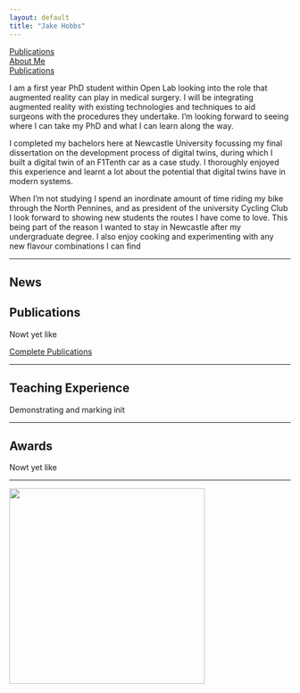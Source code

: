 ```yaml
---
layout: default
title: "Jake Hobbs"
---
```


[Publications](./publications)
<br>
[About Me](./about)
<br>
[Publications](./Publications)

I am a first year PhD student within Open Lab looking into the role that augmented reality can play in medical surgery. I will be integrating augmented reality with existing technologies and techniques to aid surgeons with the procedures they undertake. I’m looking forward to seeing where I can take my PhD and what I can learn along the way.

I completed my bachelors here at Newcastle University focussing my final dissertation on the development process of digital twins, during which I built a digital twin of an F1Tenth car as a case study. I thoroughly enjoyed this experience and learnt a lot about the potential that digital twins have in modern systems.

When I’m not studying I spend an inordinate amount of time riding my bike through the North Pennines, and as president of the university Cycling Club I look forward to showing new students the routes I have come to love. This being part of the reason I wanted to stay in Newcastle after my undergraduate degree. I also enjoy cooking and experimenting with any new flavour combinations I can find

---

## News

## Publications

Nowt yet like

[Complete Publications](./publications)

---

## Teaching Experience

Demonstrating and marking init

---

## Awards

Nowt yet like

---

<img style="width:350px;" src="./assets/img/wordcloud.svg"/>
